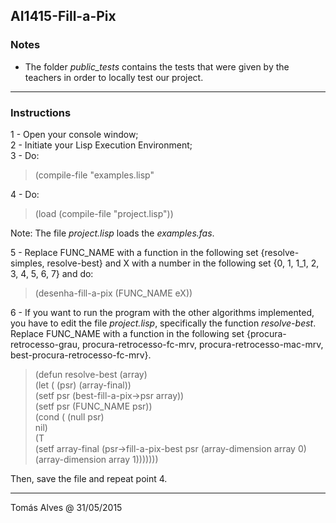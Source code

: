 ## AI1415-Fill-a-Pix

### Notes

* The folder _public_tests_ contains the tests that were given by the teachers in order to locally test our project.

***

### Instructions

1 - Open your console window;  
2 - Initiate your Lisp Execution Environment;  
3 - Do:  
> (compile-file "examples.lisp"

4 - Do:  
> (load (compile-file "project.lisp"))  

Note: The file _project.lisp_ loads the _examples.fas_.  
  
5 - Replace FUNC_NAME with a function in the following set {resolve-simples, resolve-best} and X with a number in the following set {0, 1, 1_1, 2, 3, 4, 5, 6, 7} and do:  
> (desenha-fill-a-pix (FUNC_NAME eX))  

6 - If you want to run the program with the other algorithms implemented, you have to edit the file _project.lisp_, specifically the function *resolve-best*. Replace FUNC_NAME with a function in the following set {procura-retrocesso-grau, procura-retrocesso-fc-mrv, procura-retrocesso-mac-mrv, best-procura-retrocesso-fc-mrv}.  

>(defun resolve-best (array)  
  (let (  (psr)
          (array-final))  
  (setf psr (best-fill-a-pix->psr array))  
  (setf psr (FUNC_NAME psr))  
  (cond ( (null psr)  
            nil)  
          (T  
            (setf array-final (psr->fill-a-pix-best psr (array-dimension array 0) (array-dimension array 1)))))))  
  
Then, save the file and repeat point 4.  

***

Tomás Alves @ 31/05/2015
